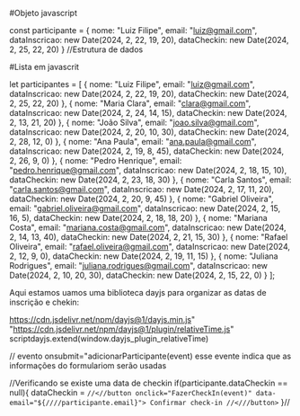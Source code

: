 #Objeto javascript 

const participante = {
   nome: "Luiz Filipe",
   email: "luiz@gmail.com",
   dataInscricao: new Date(2024, 2, 22, 19, 20),
   dataCheckin: new Date(2024, 2, 25, 22, 20)
} //Estrutura de dados 

#Lista em javascrit 

let participantes = [
    {
        nome: "Luiz Filipe",
        email: "luiz@gmail.com",
        dataInscricao: new Date(2024, 2, 22, 19, 20),
        dataCheckin: new Date(2024, 2, 25, 22, 20)
    },
    {
        nome: "Maria Clara",
        email: "clara@gmail.com",
        dataInscricao: new Date(2024, 2, 24, 14, 15),
        dataCheckin: new Date(2024, 2, 13, 21, 20)
    },
    {
        nome: "João Silva",
        email: "joao.silva@gmail.com",
        dataInscricao: new Date(2024, 2, 20, 10, 30),
        dataCheckin: new Date(2024, 2, 28, 12, 0)
    },
    {
        nome: "Ana Paula",
        email: "ana.paula@gmail.com",
        dataInscricao: new Date(2024, 2, 19, 8, 45),
        dataCheckin: new Date(2024, 2, 26, 9, 0)
    },
    {
        nome: "Pedro Henrique",
        email: "pedro.henrique@gmail.com",
        dataInscricao: new Date(2024, 2, 18, 15, 10),
        dataCheckin: new Date(2024, 2, 23, 18, 30)
    },
    {
        nome: "Carla Santos",
        email: "carla.santos@gmail.com",
        dataInscricao: new Date(2024, 2, 17, 11, 20),
        dataCheckin: new Date(2024, 2, 20, 9, 45)
    },
    {
        nome: "Gabriel Oliveira",
        email: "gabriel.oliveira@gmail.com",
        dataInscricao: new Date(2024, 2, 15, 16, 5),
        dataCheckin: new Date(2024, 2, 18, 18, 20)
    },
    {
        nome: "Mariana Costa",
        email: "mariana.costa@gmail.com",
        dataInscricao: new Date(2024, 2, 14, 13, 40),
        dataCheckin: new Date(2024, 2, 21, 15, 30)
    },
    {
        nome: "Rafael Oliveira",
        email: "rafael.oliveira@gmail.com",
        dataInscricao: new Date(2024, 2, 12, 9, 0),
        dataCheckin: new Date(2024, 2, 19, 11, 15)
    },
    {
        nome: "Juliana Rodrigues",
        email: "juliana.rodrigues@gmail.com",
        dataInscricao: new Date(2024, 2, 10, 20, 30),
        dataCheckin: new Date(2024, 2, 15, 22, 0)
    }
];

Aqui estamos uamos uma biblioteca dayjs para organizar as datas de inscrição e chekin:

https://cdn.jsdelivr.net/npm/dayjs@1/dayjs.min.js"
"https://cdn.jsdelivr.net/npm/dayjs@1/plugin/relativeTime.js"
scriptdayjs.extend(window.dayjs_plugin_relativeTime)

// evento
onsubmit="adicionarParticipante(event)
esse evente indica que as informações do formulariom serão usadas 

 //Verificando se existe uma data de checkin
    if(participante.dataCheckin == null){
       dataCheckin = `
        //<//button onclick="FazerCheckIn(event)" data-email="${////participante.email}">
            Confirmar check-in
        //<///button>
       `
    }//